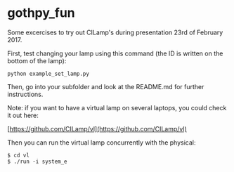 # gothpy_fun

Some excercises to try out CILamp's during presentation 23rd of February 2017.

First, test changing your lamp using this command (the ID is written on the bottom of the lamp):

	python example_set_lamp.py

Then, go into your subfolder and look at the README.md for further instructions.

Note: if you want to have a virtual lamp on several laptops, you could check it out here:

[https://github.com/CILamp/vl](https://github.com/CILamp/vl)

Then you can run the virtual lamp concurrently with the physical:

	$ cd vl
	$ ./run -i system_e

